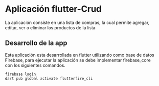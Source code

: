 # Aplicación flutter-Crud
La aplicación consiste en una lista de compras, la cual permite agregar, editar, ver o eliminar los productos de la lista
## Desarrollo de la app
Esta aplicación esta desarrollada en flutter utilizando como base de datos Firebase, para ejecutar la aplicación se debe implementar 
firebase_core con los siguientes comandos.

```
firebase login
dart pub global activate flutterfire_cli
```
